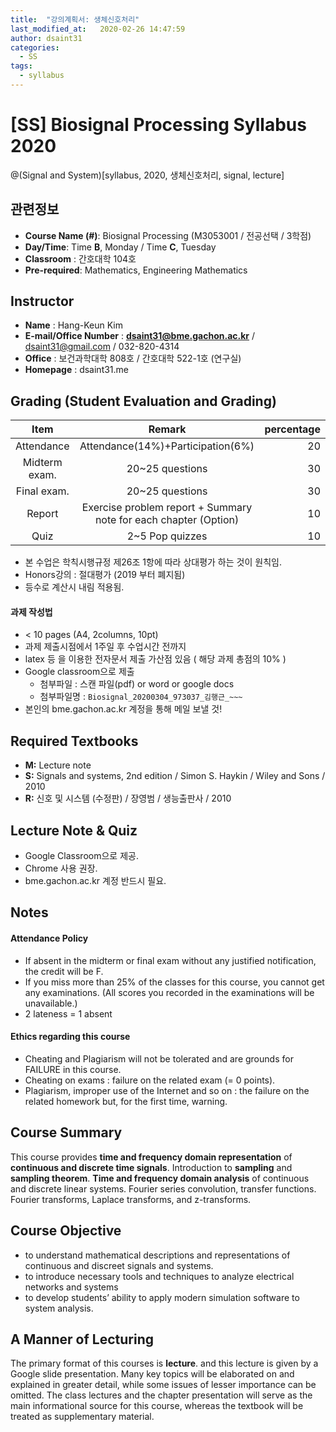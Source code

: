 ```yaml
---
title:  "강의계획서: 생체신호처리"
last_modified_at:   2020-02-26 14:47:59
author: dsaint31
categories: 
  - SS
tags: 
  - syllabus
---
```


# [SS] Biosignal Processing Syllabus 2020

@(Signal and System)[syllabus, 2020, 생체신호처리, signal, lecture]

## 관련정보

* **Course Name (#)**:  Biosignal Processing (M3053001 / 전공선택 / 3학점)
* **Day/Time**: Time **B**, Monday / Time **C**, Tuesday 
* **Classroom** : 간호대학 104호
* **Pre-required**: Mathematics, Engineering Mathematics

## Instructor

- **Name** : Hang-Keun Kim
- **E-mail/Office Number** : **dsaint31@bme.gachon.ac.kr** / dsaint31@gmail.com / 032-820-4314
-  **Office** : 보건과학대학 808호 / 간호대학 522-1호 (연구실)
-  **Homepage** : dsaint31.me

## Grading (Student Evaluation and Grading)

| Item | Remark    |  percentage |
|:---:|:---:|---:|
| Attendance | Attendance(14%)+Participation(6%) | 20 |
| Midterm exam. | 20~25 questions | 30 |
| Final exam. | 20~25 questions | 30 |
| Report | Exercise problem report + Summary note for each chapter (Option)  | 10 |
| Quiz | 2~5 Pop quizzes | 10 |

* 본 수업은 학칙시행규정 제26조 1항에 따라 상대평가 하는 것이 원칙임.
* Honors강의 : 절대평가 (2019 부터 폐지됨)
* 등수로 계산시 내림 적용됨.

#### 과제 작성법

* < 10 pages (A4, 2columns, 10pt)
* 과제 제출시점에서 1주일 후 수업시간 전까지
*  latex 등 을 이용한 전자문서 제출 가산점 있음 ( 해당 과제 총점의 10% ) 
*  Google classroom으로 제출
   * 첨부파일 : 스캔 파일(pdf) or word or google docs
   * 첨부파일명 : `Biosignal_20200304_973037_김행근_~~~`
* 본인의 bme.gachon.ac.kr 계정을 통해 메일 보낼 것! 

## Required Textbooks

* **M:** Lecture note
* **S:** Signals and systems, 2nd edition / Simon S. Haykin / Wiley and Sons / 2010
* **R:** 신호 및 시스템 (수정판) / 장영범 / 생능출판사 / 2010

## Lecture Note & Quiz

* Google Classroom으로 제공.
* Chrome 사용 권장.
* bme.gachon.ac.kr 계정 반드시 필요.


## Notes

#### Attendance Policy 

* If absent in the midterm or final exam without any justified notification, the credit will be F. 
* If you miss more than 25% of the classes for this course, you cannot get any examinations. (All scores you recorded in the examinations will be unavailable.) 
* 2 lateness = 1 absent

#### Ethics regarding this course

 * Cheating and Plagiarism will not be tolerated and are grounds for FAILURE in this course. 
 * Cheating on exams : failure on the related exam (= 0 points). 
 * Plagiarism, improper use of the Internet and so on : the failure on the related homework but, for the first time, warning. 

## Course Summary

This course provides **time and frequency domain representation** of **continuous and discrete time signals**. Introduction to **sampling** and **sampling theorem**. **Time and frequency domain analysis** of continuous and discrete linear systems. Fourier series convolution, transfer functions. Fourier transforms, Laplace transforms, and z-transforms. 

## Course Objective

* to understand mathematical descriptions and representations of continuous and discreet signals and systems. 
* to introduce necessary tools and techniques to analyze electrical networks and systems 
* to develop students’ ability to apply modern simulation software to system analysis.

## A Manner of Lecturing

The primary format of this courses is **lecture**. and this lecture is given by a Google slide presentation. Many key topics will be elaborated on and explained in greater detail, while some issues of lesser importance can be omitted. The class lectures and the chapter presentation will serve as the main informational source for this course, whereas the textbook will be treated as supplementary material.
